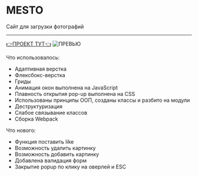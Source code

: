 # MESTO 
Сайт для загрузки фотографий

------
[:point_right:ПРОЕКТ ТУТ:point_left:](https://plushazavr.github.io/mesto/)
![ПРЕВЬЮ](https://github.com/plushazavr/IMG/blob/978209cc3d0303a6c679ab2d31bb49259012365d/image_2022-03-31_11-02-56.png)

Что использовалось: 
* Адаптивная верстка
* Флексбокс-верстка
* Гриды
* Анимация окон выполнена на JavaScript
* Плавность открытия pop-up выполнена на CSS 
* Использованы принципы ООП, созданы классы и разбито на модули
* Деструктуризация
* Слабое связывание классов
* Сборка Webpack

Что нового: 
* Функция поставить like 
* Возможность удалить картинку
* Возможность добавить картинку
* Добавлена валидация форм
* Закрытие popup по клику на оверлей и ESC



